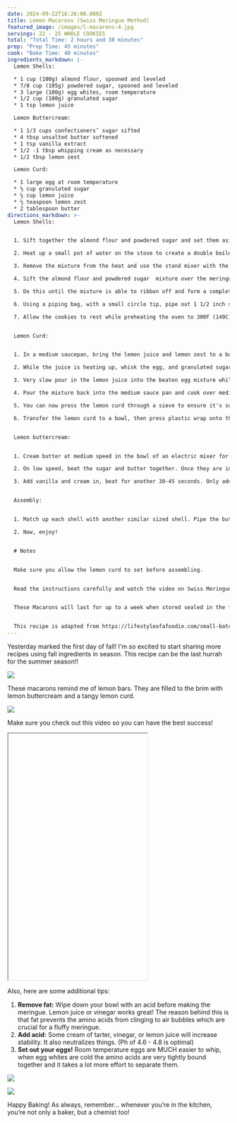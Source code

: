 ```yaml
---
date: 2024-09-22T16:26:00.000Z
title: Lemon Macarons (Swiss Meringue Method)
featured_image: /images/l-macarons-4.jpg
servings: 22 - 25 WHOLE COOKIES
total: "Total Time: 2 hours and 30 minutes"
prep: "Prep Time: 45 minutes"
cook: "Bake Time: 40 minutes"
ingredients_markdown: |-
  Lemon Shells:

  * 1 cup (100g) almond flour, spooned and leveled
  * 7/8 cup (105g) powdered sugar, spooned and leveled
  * 3 large (100g) egg whites, room temperature
  * 1/2 cup (100g) granulated sugar
  * 1 tsp lemon juice

  Lemon Buttercream:

  * 1 1/3 cups confectioners’ sugar sifted
  * 4 tbsp unsalted butter softened
  * 1 tsp vanilla extract
  * 1/2 -1 tbsp whipping cream as necessary
  * 1/2 tbsp lemon zest

  Lemon Curd:

  * 1 large egg at room temperature
  * ⅓ cup granulated sugar
  * ¼ cup lemon juice
  * ½ teaspoon lemon zest
  * 2 tablespoon butter
directions_markdown: >-
  Lemon Shells:


  1. Sift together the almond flour and powdered sugar and set them aside.

  2. Heat up a small pot of water on the stove to create a double boiler for the Swiss meringue. Whisk the egg whites and granulated sugar in the bowl of a stand mixer over the double boiler until the sugar is fully dissolved and the egg whites are frothy (about 120F/49C).

  3. Remove the mixture from the heat and use the stand mixer with the whisk attachment, at high speed, to beat the egg whites and sugar just until stiff peaks form, about 2 minutes. Add in the vanilla bean paste and mix for a few seconds, until it is fully incorporated.

  4. Sift the almond flour and powdered sugar  mixture over the meringue and use a firm spatula to fold the dry ingredients into the meringue. The method that I use to fold the batter (use photos for reference) is by pressing the batter up against the wall of the bowl and then scraping it off of the bowl.

  5. Do this until the mixture is able to ribbon off and form a complete figure '8' without breaking. This may take a while, just keep folding but don't over-mix so test the figure '8' every 5-10 folds.

  6. Using a piping bag, with a small circle tip, pipe out 1 1/2 inch size circles onto a lined cookie sheet, about 2 inches apart. Rap tray on the counter a few times to remove any air bubbles from within the batter (use a toothpick to remove any air bubbles that are visible and won’t come out).

  7. Allow the cookies to rest while preheating the oven to 300F (149C) conventional (no fan). Bake one pan at a time in the center of the oven for 13 minutes. Remove the pan from the oven and allow the cookies to cool completely on the pan.


  Lemon Curd:


  1. In a medium saucepan, bring the lemon juice and lemon zest to a boil.

  2. While the juice is heating up, whisk the egg, and granulated sugar in a medium bowl until the sugar is dissolved.

  3. Very slow pour in the lemon juice into the beaten egg mixture while whisking rapidly to keep the egg from cooking and curdling.

  4. Pour the mixture back into the medium sauce pan and cook over medium low heat, stirring constantly. Once the lemon curd is thick, remove from the heat and add in the butter. Continue stirring until everything is combined.

  5. You can now press the lemon curd through a sieve to ensure it's super smooth.

  6. Transfer the lemon curd to a bowl, then press plastic wrap onto the surface of the lemon curd to keep it from forming a skin on top and chill in the fridge. The curd will thicken as it cools.


  Lemon buttercream: 


  1. Cream butter at medium speed in the bowl of an electric mixer for about 1 minute. With the mixer off, add all of the powdered sugar, and lemon zest in.

  2. On low speed, beat the sugar and butter together. Once they are incorporated, turn speed to medium and cream for 1-2 minutes until very fluffy.

  3. Add vanilla and cream in, beat for another 30-45 seconds. Only add 1/2 tablespoon of cream if necessary, sometimes you may find that the consistency of the buttercream is already perfect and doesn't need any more liquid. If the buttercream seems too stiff, add a tiny bit of cream as necessary. If the buttercream seems too runny, add more sifted powdered sugar until you obtain a firm, but smooth and creamy consistency.


  Assembly:


  1. Match up each shell with another similar sized shell. Pipe the buttercream on half of the cookies, leaving some room on the edge. Sandwich with the top cookies and allow them to sit in the refrigerator for a couple of hours before serving.

  2. Now, enjoy!


  # Notes


  Make sure you allow the lemon curd to set before assembling. 


  Read the instructions carefully and watch the video on Swiss Meringues.


  These Macarons will last for up to a week when stored sealed in the fridge.


  This recipe is adapted from https://lifestyleofafoodie.com/small-batch-lemon-curd-recipe/#recipe-link, https://www.piesandtacos.com/lemon-macarons/#recipe, and https://www.piesandtacos.com/lemon-macarons/#recipe
---
```

Yesterday marked the first day of fall! I'm so excited to start sharing more recipes using fall ingredients in season. This recipe can be the last hurrah for the summer season!!

![](/images/l-macarons-3.jpg)

These macarons remind me of lemon bars. They are filled to the brim with lemon buttercream and a tangy lemon curd. 

![](/images/l-macarons-2.jpg)

Make sure you check out this video so you can have the best success!

<iframe width="315" height="560"

src="https://www.youtube.com/embed/UYI42MiFzGM"

title="YouTube video player"

frameborder="0"

allow="accelerometer; autoplay; clipboard-write; encrypted-media; gyroscope; picture-in-picture; web-share"

allowfullscreen></iframe>

Also, here are some additional tips:

1. **Remove fat:** Wipe down your bowl with an acid before making the meringue. Lemon juice or vinegar works great! The reason behind this is that fat prevents the amino acids from clinging to air bubbles which are crucial for a fluffy meringue. 
2. **Add acid:** Some cream of tarter, vinegar, or lemon juice will increase stability. It also neutralizes things. (Ph of 4.6 - 4.8 is optimal)
3. **Set out your eggs!** Room temperature eggs are MUCH easier to whip, when egg whites are cold the amino acids are very tightly bound together and it takes a lot more effort to separate them.

![](/images/l-macarons-1.jpg)

![](/images/l-macaroms-6.jpg)

Happy Baking! As always, remember… whenever you’re in the kitchen, you’re not only a baker, but a chemist too!
